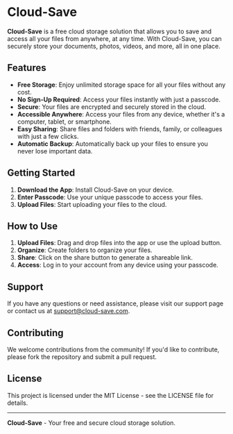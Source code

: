 # Cloud-Save

**Cloud-Save** is a free cloud storage solution that allows you to save and access all your files from anywhere, at any time. With Cloud-Save, you can securely store your documents, photos, videos, and more, all in one place.

## Features

- **Free Storage**: Enjoy unlimited storage space for all your files without any cost.
- **No Sign-Up Required**: Access your files instantly with just a passcode.
- **Secure**: Your files are encrypted and securely stored in the cloud.
- **Accessible Anywhere**: Access your files from any device, whether it's a computer, tablet, or smartphone.
- **Easy Sharing**: Share files and folders with friends, family, or colleagues with just a few clicks.
- **Automatic Backup**: Automatically back up your files to ensure you never lose important data.

## Getting Started

1. **Download the App**: Install Cloud-Save on your device.
2. **Enter Passcode**: Use your unique passcode to access your files.
3. **Upload Files**: Start uploading your files to the cloud.

## How to Use

1. **Upload Files**: Drag and drop files into the app or use the upload button.
2. **Organize**: Create folders to organize your files.
3. **Share**: Click on the share button to generate a shareable link.
4. **Access**: Log in to your account from any device using your passcode.

## Support

If you have any questions or need assistance, please visit our support page or contact us at <support@cloud-save.com>.

## Contributing

We welcome contributions from the community! If you'd like to contribute, please fork the repository and submit a pull request.

## License

This project is licensed under the MIT License - see the LICENSE file for details.

---

**Cloud-Save** - Your free and secure cloud storage solution.
